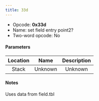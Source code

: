 ```yaml
---
title: 33d
---
```


-   Opcode: **0x33d**
-   Name: set field entry point2?
-   Two-word opcode: No

#### Parameters

| Location |  Name   | Description |
|:--------:|:-------:|:-----------:|
|  Stack   | Unknown |   Unknown   |

#### Notes

Uses data from field.tbl
